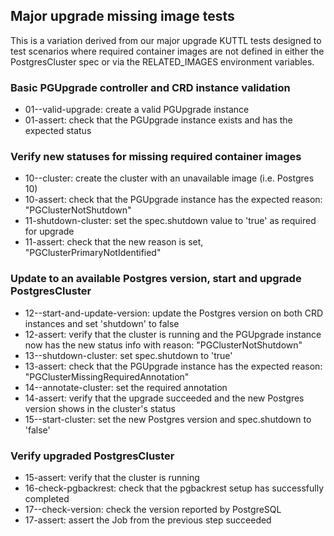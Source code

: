 ## Major upgrade missing image tests

This is a variation derived from our major upgrade KUTTL tests designed to
test scenarios where required container images are not defined in either the
PostgresCluster spec or via the RELATED_IMAGES environment variables.

### Basic PGUpgrade controller and CRD instance validation

* 01--valid-upgrade: create a valid PGUpgrade instance
* 01-assert: check that the PGUpgrade instance exists and has the expected status

### Verify new statuses for missing required container images

* 10--cluster: create the cluster with an unavailable image (i.e. Postgres 10)
* 10-assert: check that the PGUpgrade instance has the expected reason: "PGClusterNotShutdown"
* 11-shutdown-cluster: set the spec.shutdown value to 'true' as required for upgrade
* 11-assert: check that the new reason is set, "PGClusterPrimaryNotIdentified"

### Update to an available Postgres version, start and upgrade PostgresCluster

* 12--start-and-update-version: update the Postgres version on both CRD instances and set 'shutdown' to false
* 12-assert: verify that the cluster is running and the PGUpgrade instance now has the new status info with reason: "PGClusterNotShutdown"
* 13--shutdown-cluster: set spec.shutdown to 'true'
* 13-assert: check that the PGUpgrade instance has the expected reason: "PGClusterMissingRequiredAnnotation"
* 14--annotate-cluster: set the required annotation
* 14-assert: verify that the upgrade succeeded and the new Postgres version shows in the cluster's status
* 15--start-cluster: set the new Postgres version and spec.shutdown to 'false'

### Verify upgraded PostgresCluster

* 15-assert: verify that the cluster is running
* 16-check-pgbackrest: check that the pgbackrest setup has successfully completed
* 17--check-version: check the version reported by PostgreSQL
* 17-assert: assert the Job from the previous step succeeded


